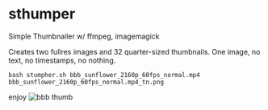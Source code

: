 # sthumper
Simple Thumbnailer w/ ffmpeg, imagemagick

Creates two fullres images and 32 quarter-sized thumbnails. 
One image, no text, no timestamps, no nothing.


```
bash stumpher.sh bbb_sunflower_2160p_60fps_normal.mp4 bbb_sunflower_2160p_60fps_normal.mp4_tn.png
```
enjoy
![bbb thumb](bbb_sunflower_2160p_60fps_normal.mp4_tn.png)

